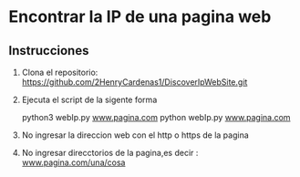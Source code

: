 # Encontrar la IP de una pagina web

## Instrucciones

1) Clona el repositorio:  https://github.com/2HenryCardenas1/DiscoverIpWebSite.git
2) Ejecuta el script de la sigente forma
    
    python3 webIp.py www.pagina.com
    python webIp.py www.pagina.com
    
3) No ingresar la direccion web con el http o https de la pagina
4) No ingresar direcctorios de la pagina,es decir : www.pagina.com/una/cosa
